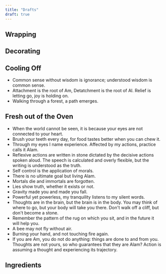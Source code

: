 ```yaml
---
title: "Drafts"
draft: true
---
```


## Wrapping

## Decorating

## Cooling Off

- Common sense without wisdom is ignorance; understood wisdom is common sense.
- Attachment is the root of Am, Detatchment is the root of Al. Relief is letting go, joy is holding on.
- Walking through a forest, a path emerges.

## Fresh out of the Oven

- When the world cannot be seen, it is because your eyes are not connected to your heart.
- Brush your teeth every day, for food tastes better when you can chew it.
- Through my eyes I name experience. Affected by my actions, practice calls it Alam.
- Reflexive actions are written in stone dictated by the decisive actions spoken aloud. The speech is calculated and overly flexible, but the writing is understood as the truth.
- Self control is the application of morals.
- There is no ultimate goal but living Alam.
- Mortals die and immortals are forgotten.
- Lies show truth, whether it exists or not.
- Gravity made you and made you fall.
- Powerful yet powerless, my tranquility listens to my silent words.
- Thoughts are in the brain, but the brain is in the body. You may think of where to go, but your body will take you there. Don't walk off a cliff, but don't become a stone.
- Remember the pattern of the rug on which you sit, and in the future it will help you.
- A bee may not fly without air.
- Burning your hand, and not touching fire again.
- If you are Am, you do not do anything: things are done to and from you. Thoughts are not yours, so who guarantees that they are Alam? Action is assuming a thought and experiencing its trajectory.

## Ingredients
